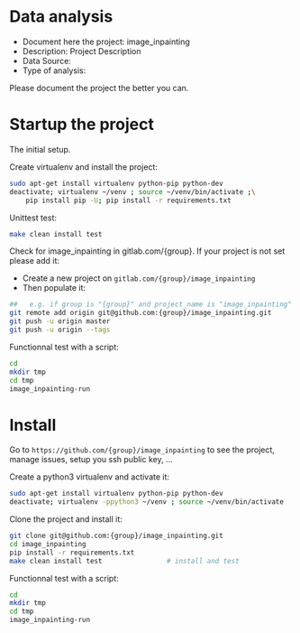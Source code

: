 # Data analysis
- Document here the project: image_inpainting
- Description: Project Description
- Data Source:
- Type of analysis:

Please document the project the better you can.

# Startup the project

The initial setup.

Create virtualenv and install the project:
```bash
sudo apt-get install virtualenv python-pip python-dev
deactivate; virtualenv ~/venv ; source ~/venv/bin/activate ;\
    pip install pip -U; pip install -r requirements.txt
```

Unittest test:
```bash
make clean install test
```

Check for image_inpainting in gitlab.com/{group}.
If your project is not set please add it:

- Create a new project on `gitlab.com/{group}/image_inpainting`
- Then populate it:

```bash
##   e.g. if group is "{group}" and project_name is "image_inpainting"
git remote add origin git@github.com:{group}/image_inpainting.git
git push -u origin master
git push -u origin --tags
```

Functionnal test with a script:

```bash
cd
mkdir tmp
cd tmp
image_inpainting-run
```

# Install

Go to `https://github.com/{group}/image_inpainting` to see the project, manage issues,
setup you ssh public key, ...

Create a python3 virtualenv and activate it:

```bash
sudo apt-get install virtualenv python-pip python-dev
deactivate; virtualenv -ppython3 ~/venv ; source ~/venv/bin/activate
```

Clone the project and install it:

```bash
git clone git@github.com:{group}/image_inpainting.git
cd image_inpainting
pip install -r requirements.txt
make clean install test                # install and test
```
Functionnal test with a script:

```bash
cd
mkdir tmp
cd tmp
image_inpainting-run
```
